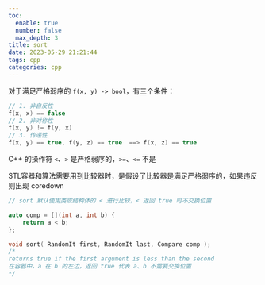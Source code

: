 ```yaml
---
toc:
  enable: true
  number: false
  max_depth: 3
title: sort
date: 2023-05-29 21:21:44
tags: cpp
categories: cpp
---
```


对于满足严格弱序的 `f(x, y) -> bool`，有三个条件：

```cpp
// 1. 非自反性
f(x, x) == false
// 2. 非对称性
f(x, y) != f(y, x)
// 3. 传递性
f(x, y) == true, f(y, z) == true  ==> f(x, z) == true
```

C++ 的操作符 `<`、`>` 是严格弱序的，`>=`、`<=` 不是

STL容器和算法需要用到比较器时，是假设了比较器是满足严格弱序的，如果违反则出现 coredown

```cpp
// sort 默认使用类或结构体的 < 进行比较，< 返回 true 时不交换位置

auto comp = [](int a, int b) {
    return a < b;
};

void sort( RandomIt first, RandomIt last, Compare comp );
/*
returns ​true if the first argument is less than the second
在容器中，a 在 b 的左边，返回 true 代表 a、b 不需要交换位置
*/
```